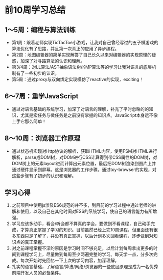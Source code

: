 # 前10周学习总结
## 1～5周：编程与算法训练
- 第1周：跟着老师实现TicTacToe小游戏，让我对自己曾经写过的五子棋游戏的算法优化有了思路，并且第一次真正的应用了异步编程。
- 第2周：地图编辑器的简单实现解答了自己长久以来对编辑器的实现原理的疑惑，加深了对寻路算法的认识和理解。
- 第3/4周：对LL算法/AST抽象语法树/KMP算法等的学习让我对语言的底层机制有了一些初步的认识。
- 第5周：通过proxy与双向绑定实现模仿了reactive的实现，exciting！
## 6～7周：重学JavaScript
- 通过对语言基础的系统学习，加深了对语言的理解，补充了平时忽略的的知识，尤其是宏任务与微任务是之前没有掌握的知识点。JavaScript本身远不像上手它那么简单！
## 8～10周：浏览器工作原理
- 通过状态机实现对Http协议的解析，获取HTML内容，使用FSM对HTML进行解析，parse成DOM树，对DOM进行CSS计算得到带CSS属性的DOM树，对DOM树上的元素layout进而计算出元素位置，最后把DOM树渲染到图片上并通过硬件显示到屏幕。这是浏览器的工作步骤。通过toy-browser的实现，对这些步骤有了初步的认识和理解。

## 学习心得
1. 之前项目中使用js涉及ES6规范的并不多，到目前的学习过程中通过老师的讲解和使用，以及自己在其他时间对ES6的系统学习，使自己的语言能力有所增强。
2. 学习应该多动手，看会/听会都不算真的学会，要做到不看课程，自己动手完成，才算真正掌握了学习的知识。目前虽然已经上完10周课程，但里面还有很多东西只是了解了，并没有真正掌握，以后计划多次回看课程，逐步做到对知识点的真正掌握。
3. 对之前课程掌握不深的原因是学习时间不够充足，以后计划每周拿出更多的时间到课程学习上，尽量做到每周至少两遍完整的学习。每天学一点，分多次完成。每次开始时先回忆一下上次的学习内容，加深理解。
4. 扎实的语言基础，了解语言/算法/网络/浏览器的一些底层原理是成为一名优秀前端开发人员的必备条件。
